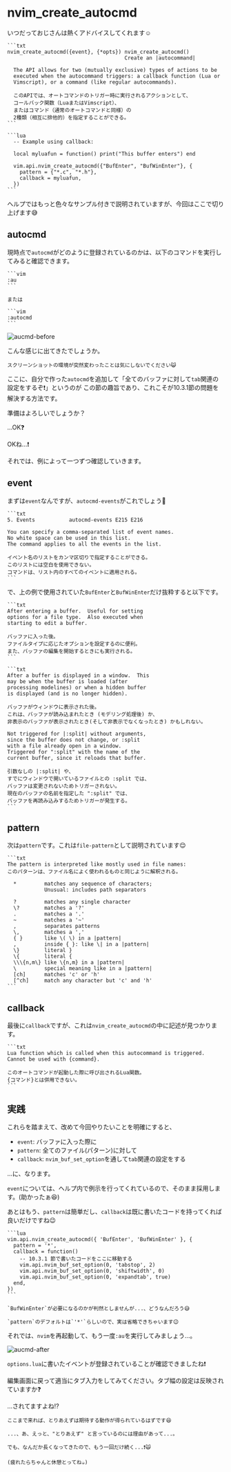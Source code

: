 # nvim_create_autocmd

いつだっておじさんは熱くアドバイスしてくれます☺️

~~~admonish info title=":h nvim_create_autocmd"
```txt
nvim_create_autocmd({event}, {*opts}) nvim_create_autocmd()
                                      Create an |autocommand|

  The API allows for two (mutually exclusive) types of actions to be
  executed when the autocommand triggers: a callback function (Lua or
  Vimscript), or a command (like regular autocommands).

  このAPIでは、オートコマンドのトリガー時に実行されるアクションとして、
  コールバック関数（LuaまたはVimscript）、
  またはコマンド（通常のオートコマンドと同様）の
  2種類（相互に排他的）を指定することができる。
```

```lua
  -- Example using callback:

  local myluafun = function() print("This buffer enters") end

  vim.api.nvim_create_autocmd({"BufEnter", "BufWinEnter"}, {
    pattern = {"*.c", "*.h"},
    callback = myluafun,
  })
```
~~~

ヘルプではもっと色々なサンプル付きで説明されていますが、今回はここで切り上げます😅

## autocmd

現時点で`autocmd`がどのように登録されているのかは、以下のコマンドを実行してみると確認できます。

~~~admonish quote
```vim
:au
```

または

```vim
:autocmd
```
~~~

![aucmd-before](img/aucmd-before.webp)

こんな感じに出てきたでしょうか。

```admonish note
スクリーンショットの環境が突然変わったことは気にしないでください😺
```

ここに、自分で作った`autocmd`を追加して「全てのバッファに対して`tab`関連の設定をするぞ❗」というのが
この節の趣旨であり、これこそが10.3.1節の問題を解決する方法です。

準備はよろしいでしょうか？

...OK❓

OKね...❗

それでは、例によって一つずつ確認していきます。

## event

まずは`event`なんですが、`autocmd-events`がこれでしょう🤔

~~~admonish info title=":h autocmd-events"
```txt
5. Events           autocmd-events E215 E216

You can specify a comma-separated list of event names.
No white space can be used in this list.
The command applies to all the events in the list.

イベント名のリストをカンマ区切りで指定することができる。
このリストには空白を使用できない。
コマンドは、リスト内のすべてのイベントに適用される。
```
~~~

で、上の例で使用されていた`BufEnter`と`BufWinEnter`だけ抜粋すると以下です。

~~~admonish info title=":h BufEnter"
```txt
After entering a buffer.  Useful for setting
options for a file type.  Also executed when
starting to edit a buffer.

バッファに入った後。
ファイルタイプに応じたオプションを設定するのに便利。
また、バッファの編集を開始するときにも実行される。
```
~~~

~~~admonish info title=":h BufWinEnter"
```txt
After a buffer is displayed in a window.  This
may be when the buffer is loaded (after
processing modelines) or when a hidden buffer
is displayed (and is no longer hidden).

バッファがウィンドウに表示された後。
これは、バッファが読み込まれたとき (モデリング処理後) か、
非表示のバッファが表示されたとき(そして非表示でなくなったとき) かもしれない。

Not triggered for |:split| without arguments,
since the buffer does not change, or :split
with a file already open in a window.
Triggered for ":split" with the name of the
current buffer, since it reloads that buffer.

引数なしの |:split| や、
すでにウィンドウで開いているファイルとの :split では、
バッファは変更されないためトリガーされない。
現在のバッファの名前を指定した ":split" では、
バッファを再読み込みするためトリガーが発生する。
```
~~~

## pattern

次は`pattern`です。これは`file-pattern`として説明されています😌

~~~admonish info title=":h file-pattern"
```txt
The pattern is interpreted like mostly used in file names:
このパターンは、ファイル名によく使われるものと同じように解釈される。

  *         matches any sequence of characters;
            Unusual: includes path separators

  ?         matches any single character
  \?        matches a '?'
  .         matches a '.'
  ~         matches a '~'
  ,         separates patterns
  \,        matches a ','
  { }       like \( \) in a |pattern|
  ,         inside { }: like \| in a |pattern|
  \}        literal }
  \{        literal {
  \\\{n,m\} like \{n,m} in a |pattern|
  \         special meaning like in a |pattern|
  [ch]      matches 'c' or 'h'
  [^ch]     match any character but 'c' and 'h'
```
~~~

## callback

最後に`callback`ですが、これは`nvim_create_autocmd`の中に記述が見つかります。

~~~admonish info title=":h nvim_create_autocmd"
```txt
Lua function which is called when this autocommand is triggered.
Cannot be used with {command}.

このオートコマンドが起動した際に呼び出されるLua関数。
{コマンド}とは併用できない。
```
~~~

## 実践

これらを踏まえて、改めて今回やりたいことを明確にすると、

- `event`: バッファに入った際に
- `pattern`: 全てのファイル(パターン)に対して
- `callback`: `nvim_buf_set_option`を通して`tab`関連の設定をする

...に、なります。

`event`については、ヘルプ内で例示を行ってくれているので、そのまま採用します。(助かったぁ😆)

あとはもう、`pattern`は簡単だし、`callback`は既に書いたコードを持ってくれば良いだけですね😉

~~~admonish example title="options.lua"
```lua
vim.api.nvim_create_autocmd({ 'BufEnter', 'BufWinEnter' }, {
  pattern = '*',
  callback = function()
    -- 10.3.1 節で書いたコードをここに移動する
    vim.api.nvim_buf_set_option(0, 'tabstop', 2)
    vim.api.nvim_buf_set_option(0, 'shiftwidth', 0)
    vim.api.nvim_buf_set_option(0, 'expandtab', true)
  end,
})
```
~~~

```admonish note
`BufWinEnter`が必要になるのかが判然としませんが...、どうなんだろう😅
```

~~~admonish tip
`pattern`のデフォルトは`'*'`らしいので、実は省略できちゃいます😉
~~~

それでは、`nvim`を再起動して、もう一度`:au`を実行してみましょう...。

![aucmd-after](img/aucmd-after.webp)

`options.lua`に書いたイベントが登録されていることが確認できましたね❗

編集画面に戻って適当にタブ入力をしてみてください。タブ幅の設定は反映されていますか❓

...されてますよね⁉️

```admonish success
ここまで来れば、とりあえずは期待する動作が得られているはずです😆

...、あ、えっと、"とりあえず" と言っているのには理由があって...。

でも、なんだか長くなってきたので、もう一回だけ続く...❗🙀

(疲れたらちゃんと休憩とってね☕)
```
